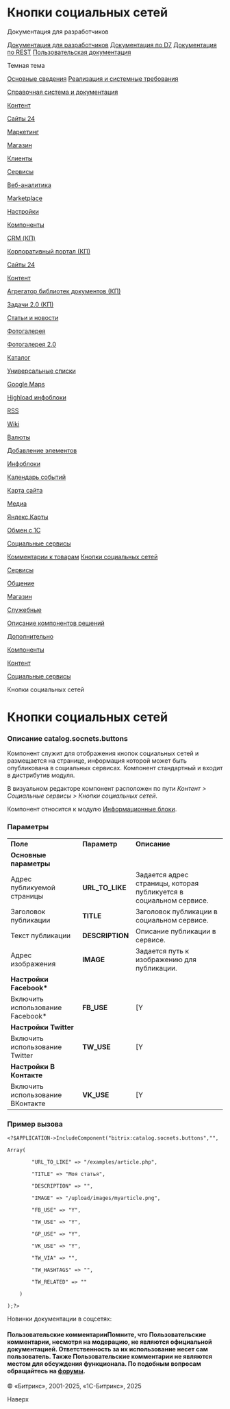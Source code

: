 # Кнопки социальных сетей

Документация для разработчиков

[Документация для разработчиков](https://dev.1c-bitrix.ru/api_help/)
[Документация по D7](https://dev.1c-bitrix.ru/api_d7/)
[Документация по REST](https://dev.1c-bitrix.ru/rest_help/)
[Пользовательская документация](https://dev.1c-bitrix.ru/user_help/)

Темная тема

[Основные сведения](/user_help/index.php)
[Реализация и системные требования](/user_help/reqintro.php)

[Справочная система и документация](/user_help/help/index.php)

[Контент](/user_help/content/index.php)

[Сайты 24](/user_help/sites24/index.php)

[Маркетинг](/user_help/marketing/index.php)

[Магазин](/user_help/store/index.php)

[Клиенты](/user_help/clients/index.php)

[Сервисы](/user_help/service/index.php)

[Веб-аналитика](/user_help/statistic/index.php)

[Marketplace](/user_help/marketplace/index.php)

[Настройки](/user_help/settings/index.php)

[Компоненты](/user_help/components/index.php)

[CRM (КП)](/user_help/components/crm/index.php)

[Корпоративный портал (КП)](/user_help/components/intranet/index.php)

[Сайты 24](/user_help/components/landing/index.php)

[Контент](/user_help/components/content/index.php)

[Агрегатор библиотек документов (КП)](/user_help/components/content/webdav/index.php)

[Задачи 2.0 (КП)](/user_help/components/content/tasks/index.php)

[Статьи и новости](/user_help/components/content/articles_and_news/index.php)

[Фотогалерея](/user_help/components/content/photogallery/index.php)

[Фотогалерея 2.0](/user_help/components/content/photogallery2/index.php)

[Каталог](/user_help/components/content/catalog/index.php)

[Универсальные списки](/user_help/components/content/lists/index.php)

[Google Maps](/user_help/components/content/google_maps/index.php)

[Highload инфоблоки](/user_help/components/content/highload/index.php)

[RSS](/user_help/components/content/rss/index.php)

[Wiki](/user_help/components/content/wiki/index.php)

[Валюты](/user_help/components/content/currency/index.php)

[Добавление элементов](/user_help/components/content/adding/index.php)

[Инфоблоки](/user_help/components/content/infoblocks/index.php)

[Календарь событий](/user_help/components/content/calendar/index.php)

[Карта сайта](/user_help/components/content/sitemap/index.php)

[Медиа](/user_help/components/content/media/index.php)

[Яндекс.Карты](/user_help/components/content/yandex_map/index.php)

[Обмен с 1С](/user_help/components/content/1c_exchange/index.php)

[Социальные сервисы](/user_help/components/content/social_services/index.php)

[Комментарии к товарам](/user_help/components/content/social_services/catalog_comments.php)
[Кнопки социальных сетей](/user_help/components/content/social_services/catalog_socnets_buttons.php)

[Сервисы](/user_help/components/services/index.php)

[Общение](/user_help/components/obschenie/index.php)

[Магазин](/user_help/components/magazin/index.php)

[Служебные](/user_help/components/sluzhebnie/index.php)

[Описание компонентов решений](/user_help/description_decisions/index.php)

[Дополнительно](/user_help/additional/index.php)

[Компоненты](/user_help/components/index.php)

[Контент](/user_help/components/content/index.php)

[Социальные сервисы](/user_help/components/content/social_services/index.php)

Кнопки социальных сетей

# Кнопки социальных сетей

### Описание **catalog.socnets.buttons**

Компонент служит для отображения кнопок социальных сетей и размещается на странице, информация которой может быть опубликована в социальных сервисах. Компонент стандартный и входит в дистрибутив модуля.

В визуальном редакторе компонент расположен по пути *Контент > Социальные сервисы > Кнопки социальных сетей*.

Компонент относится к модулю [Информационные блоки](/user_help/content/iblock/index.php).

### Параметры

|  |  |  |
| --- | --- | --- |
| **Поле** | **Параметр** | **Описание** |
| **Основные параметры** | | |
| Адрес публикуемой страницы | **URL\_TO\_LIKE** | Задается адрес страницы, которая публикуется в социальном сервисе. |
| Заголовок публикации | **TITLE** | Заголовок публикации в социальном сервисе. |
| Текст публикации | **DESCRIPTION** | Описание публикации в сервисе. |
| Адрес изображения | **IMAGE** | Задается путь к изображению для публикации. |
| **Настройки Facebook\*** | | |
| Включить использование Facebook\* | **FB\_USE** | [Y|N] При отмеченной опции будет доступна кнопка сервиса Facebook\*. \* Социальная сеть признана экстремистской и запрещена на территории Российской Федерации. |
| **Настройки Twitter** | | |
| Включить использование Twitter | **TW\_USE** | [Y|N] При отмеченной опции будет отображаться кнопка сервиса Twitter, станут доступны дополнительные поля.     |  |  |  | | --- | --- | --- | | С помощью (via) | **TW\_VIA** | Указывается атрибут *via* - информация о владельце публикуемой страницы. | | Отметить (hashtags) | **TW\_HASHTAGS** | Указывается атрибут *hashtags* для публикации. | | Рекомендовать (related) | **TW\_RELATED** | Задается атрибут *related* для публикации. | |
| **Настройки В Контакте** | | |
| Включить использование ВКонтакте | **VK\_USE** | [Y|N] При отмеченной опции будет отображаться кнопка сервиса ВКонтакте. |

### Пример вызова

```
<?$APPLICATION->IncludeComponent("bitrix:catalog.socnets.buttons","",
Array(
		"URL_TO_LIKE" => "/examples/article.php",
		"TITLE" => "Моя статья",
		"DESCRIPTION" => "",
		"IMAGE" => "/upload/images/myarticle.png",
		"FB_USE" => "Y",
		"TW_USE" => "Y",
		"GP_USE" => "Y",
		"VK_USE" => "Y",
		"TW_VIA" => "",
		"TW_HASHTAGS" => "",
		"TW_RELATED" => ""
	)
);?>
```

Новинки документации в соцсетях:

#### Пользовательские комментарииПомните, что Пользовательские комментарии, несмотря на модерацию, не являются официальной документацией. Ответственность за их использование несет сам пользователь. Также Пользовательские комментарии не являются местом для обсуждения функционала. По подобным вопросам обращайтесь на [форумы](http://dev.1c-bitrix.ru/community/forums/group1/).

© «Битрикс», 2001-2025, «1С-Битрикс», 2025

Наверх